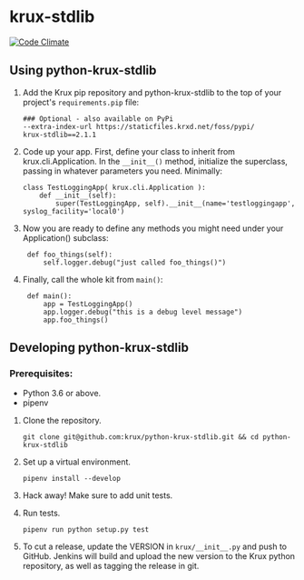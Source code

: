 # krux-stdlib

[![Code Climate](https://codeclimate.com/github/krux/python-krux-stdlib/badges/gpa.svg)](https://codeclimate.com/github/krux/python-krux-stdlib)

## Using python-krux-stdlib

1.  Add the Krux pip repository and python-krux-stdlib to the top of
    your project's `requirements.pip` file:

        ### Optional - also available on PyPi
        --extra-index-url https://staticfiles.krxd.net/foss/pypi/
        krux-stdlib==2.1.1

2.  Code up your app. First, define your class to inherit from
    krux.cli.Application. In the `__init__()` method, initialize the
    superclass, passing in whatever parameters you need. Minimally:

        class TestLoggingApp( krux.cli.Application ):
            def __init__(self):
                super(TestLoggingApp, self).__init__(name='testloggingapp', syslog_facility='local0')

3. Now you are ready to define any methods you might need under your
   Application() subclass:

        def foo_things(self):
            self.logger.debug("just called foo_things()")

4. Finally, call the whole kit from `main()`:

        def main():
            app = TestLoggingApp()
            app.logger.debug("this is a debug level message")
            app.foo_things()

## Developing python-krux-stdlib

### Prerequisites:
- Python 3.6 or above.
- pipenv

1.  Clone the repository.

        git clone git@github.com:krux/python-krux-stdlib.git && cd python-krux-stdlib

2.  Set up a virtual environment.

        pipenv install --develop

3.  Hack away! Make sure to add unit tests.

4.  Run tests.

        pipenv run python setup.py test

5.  To cut a release, update the VERSION in `krux/__init__.py` and push to GitHub.
    Jenkins will build and upload the new version to the Krux python repository,
    as well as tagging the release in git.
